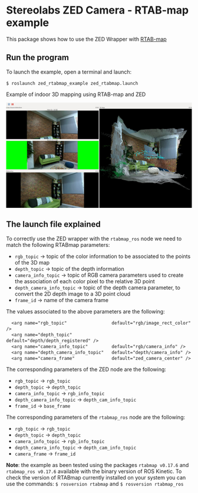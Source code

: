 # Stereolabs ZED Camera - RTAB-map example

This package shows how to use the ZED Wrapper with [RTAB-map](http://introlab.github.io/rtabmap/)

## Run the program

To launch the example, open a terminal and launch:

    $ roslaunch zed_rtabmap_example zed_rtabmap.launch

Example of indoor 3D mapping using RTAB-map and ZED

![Example of indoor 3D mapping](images/rtab-map.jpg)

## The launch file explained

To correctly use the ZED wrapper with the `rtabmap_ros` node we need to match the following RTABmap parameters:

- `rgb_topic` -> topic of the color information to be associated to the points of the 3D map
- `depth_topic` -> topic of the depth information
- `camera_info_topic` -> topic of RGB camera parameters used to create the association of each color pixel to the relative 3D point
- `depth_camera_info_topic` -> topic of the depth camera parameter, to convert the 2D depth image to a 3D point cloud
- `frame_id` -> name of the camera frame

The values associated to the above parameters are the following:

```
  <arg name="rgb_topic"               	default="rgb/image_rect_color" />
  <arg name="depth_topic"             	default="depth/depth_registered" />
  <arg name="camera_info_topic"       	default="rgb/camera_info" />
  <arg name="depth_camera_info_topic" 	default="depth/camera_info" />
  <arg name="camera_frame"              default="zed_camera_center" />
```

The corresponding parameters of the ZED node are the following:

- `rgb_topic` -> `rgb_topic`
- `depth_topic` -> `depth_topic`
- `camera_info_topic` -> `rgb_info_topic`
- `depth_camera_info_topic` -> `depth_cam_info_topic`
- `frame_id` -> `base_frame`

The corresponding parameters of the `rtabmap_ros` node are the following:

- `rgb_topic` -> `rgb_topic`
- `depth_topic` -> `depth_topic`
- `camera_info_topic` -> `rgb_info_topic`
- `depth_camera_info_topic` -> `depth_cam_info_topic`
- `camera_frame` -> `frame_id`

**Note**: the example as been tested using the packages `rtabmap v0.17.6` and `rtabmap_ros v0.17.6` available with the binary version of ROS Kinetic. To check the version of RTABmap currently installed on your system you can use the commands:
`$ rosversion rtabmap`
and
`$ rosversion rtabmap_ros`



